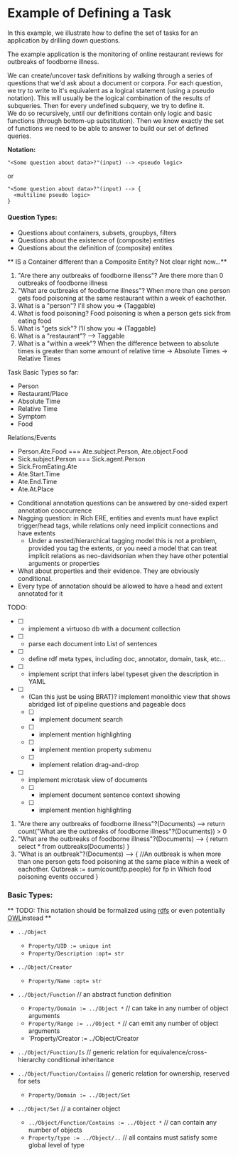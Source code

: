 # Example of Defining a Task

In this example, we illustrate how to define the set of tasks for an application by drilling down questions.

The example application is the monitoring of online restaurant reviews for outbreaks of foodborne illness.

We can create/uncover task definitions by walking through a series of questions that we'd ask about a document or corpora.
For each question, we try to write to it's equivalent as a logical statement (using a pseudo notation).
This will usually be the logical combination of the results of subqueries.
Then for every undefined subquery, we try to define it.  
We do so recursively, until our definitions contain only logic and basic functions (through bottom-up substitution).
Then we know exactly the set of functions we need to be able to answer to build our set of defined queries.

**Notation:** 
```
"<Some question about data>?"(input) --> <pseudo logic>
```
or
```
"<Some question about data>?"(input) --> {
  <multiline pseudo logic>
}
```

#### Question Types:
* Questions about containers, subsets, groupbys, filters
* Questions about the existence of (composite) entities
* Questions about the definition of (composite) entites

** IS a Container different than a Composite Entity? Not clear right now...**

1. "Are there any outbreaks of foodborne illenss"? Are there more than 0 outbreaks of foodborne illness
2. "What are outbreaks of foodborne illness"? When more than one person gets food poisoning at the same restaurant within a week of eachother.
3. What is a "person"? I'll show you => (Taggable)
4. What is food poisoning? Food poisoning is when a person gets sick from eating food
5. What is "gets sick"? I'll show you => (Taggable)
6. What is a "restaurant"? --> Taggable
7. What is a "within a week"? When the difference between to absolute times is greater than some amount of relative time
  -> Absolute Times
  -> Relative Times
 
 
Task Basic Types so far:
- Person
- Restaurant/Place
- Absolute Time
- Relative Time
- Symptom
- Food

Relations/Events
- Person.Ate.Food === Ate.subject.Person, Ate.object.Food
- Sick.subject.Person === Sick.agent.Person
- Sick.FromEating.Ate
- Ate.Start.Time
- Ate.End.Time
- Ate.At.Place

* Conditional annotation questions can be answered by one-sided expert annotation cooccurrence
* Nagging question: in Rich ERE, entities and events must have explict trigger/head tags, while relations only need implicit connections and have extents
  - Under a nested/hierarchical tagging model this is not a problem, provided you tag the extents, 
  or you need a model that can treat implicit relations as neo-davidsonian when they have other potential arguments or properties
* What about properties and their evidence. They are obviously conditional.
* Every type of annotation should be allowed to have a head and extent annotated for it

TODO:
* [ ] - implement a virtuoso db with a document collection
* [ ] - parse each document into List of sentences
* [ ] - define rdf meta types, including doc, annotator, domain, task, etc...
* [ ] - implement script that infers label typeset given the description in YAML

* [ ] - (Can this just be using BRAT)? implement monolithic view that shows abridged list of pipeline questions and pageable docs
  * [ ] - implement document search
  * [ ] - implement mention highlighting
  * [ ] - implement mention property submenu
  * [ ] - implement relation drag-and-drop

* [ ] - implement microtask view of documents
  * [ ] - implement document sentence context showing
  * [ ] - implement mention highlighting


1. "Are there any outbreaks of foodborne illness"?(Documents) --> return count("What are the outbreaks of foodborne illness"?(Documents)) > 0
2. "What are the outbreaks of foodborne illness"?(Documents) --> {
  return select * from outbreaks(Documents)
}
3. "What is an outbreak"?(Documents) --> {
  //An outbreak is when more than one person gets food poisoning at the same place within a week of eachother.
  Outbreak := sum(count(fp.people) for fp in Which food poisoning events occured 
}




### Basic Types:

** TODO: This notation should be formalized using [rdfs](https://www.w3.org/TR/rdf-schema/) or even potentially [OWL](https://www.w3.org/TR/rdf-schema/#bib-OWL2-OVERVIEW)instead **

* `../Object`
  * `Property/UID := unique int`
  * `Property/Description :opt= str`
  
* `../Object/Creator`
  * `Property/Name :opt= str`
  
* `../Object/Function` // an abstract function definition
  * `Property/Domain := ../Object *` // can take in any number of object arguments
  * `Property/Range := ../Object *`  // can emit any number of object arguments
  * `Property/Creator := ../Object/Creator
  <!-- * Actualizable -->
  
* `../Object/Function/Is` // generic relation for equivalence/cross-hierarchy conditional inheritance
* `../Object/Function/Contains` // generic relation for ownership, reserved for sets
  * `Property/Domain := ../Object/Set`
  
* `../Object/Set` // a container object
  * `../Object/Function/Contains := ../Object *` // can contain any number of objects
  * `Property/type := ../Object/..` // all contains must satisfy some global level of type
  
